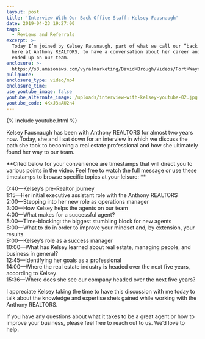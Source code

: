 ```yaml
---
layout: post
title: 'Interview With Our Back Office Staff: Kelsey Fausnaugh'
date: 2019-04-23 19:27:00
tags:
  - Reviews and Referrals
excerpt: >-
  Today I’m joined by Kelsey Fausnaugh, part of what we call our “back office”
  here at Anthony REALTORS, to have a conversation about her career and how she
  ended up on our team.
enclosure: >-
  https://s3.amazonaws.com/vyralmarketing/David+Brough/Videos/Fort+Wayne+Real+Estate-+Interview+With+Our+Back+Office+Staff%3A+Kelsey+Fausnaugh.mp4
pullquote:
enclosure_type: video/mp4
enclosure_time:
use_youtube_image: false
youtube_alternate_image: /uploads/interview-with-kelsey-youtube-02.jpg
youtube_code: 4KxJ3aAU2n4
---
```


{% include youtube.html %}

Kelsey Fausnaugh has been with Anthony REALTORS for almost two years now. Today, she and I sat down for an interview in which we discuss the path she took to becoming a real estate professional and how she ultimately found her way to our team.

**Cited below for your convenience are timestamps that will direct you to various points in the video. Feel free to watch the full message or use these timestamps to browse specific topics at your leisure: **

0:40—Kelsey’s pre-Realtor journey<br>1:15—Her initial executive assistant role with the Anthony REALTORS<br>2:00—Stepping into her new role as operations manager<br>3:00—How Kelsey helps the agents on our team<br>4:00—What makes for a successful agent?<br>5:00—Time-blocking: the biggest stumbling block for new agents<br>6:00—What to do in order to improve your mindset and, by extension, your results<br>9:00—Kelsey’s role as a success manager<br>10:00—What has Kelsey learned about real estate, managing people, and business in general?<br>12:45—Identifying her goals as a professional<br>14:00—Where the real estate industry is headed over the next five years, according to Kelsey<br>15:36—Where does she see our company headed over the next five years? 

I appreciate Kelsey taking the time to have this discussion with me today to talk about the knowledge and expertise she’s gained while working with the Anthony REALTORS.

If you have any questions about what it takes to be a great agent or how to improve your business, please feel free to reach out to us. We’d love to help.